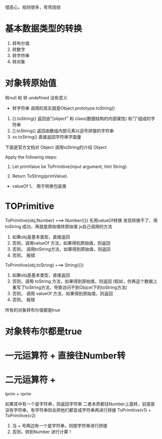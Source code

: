 很恶心，规则很多，弯弯绕绕

# 基本数据类型的转换
1. 转布尔值
2. 转数字
3. 转字符串
4. 转对象

# 对象转原始值
转null 和 转 undefined 没有意义

- 转字符串 调用的其实就是Object.prototype.toString()
1. {}.toString() 返回由"[object" 和 class(数据结构的内部属性) 和"]"组成的字符串
2. [].toString() 返回由数组内部元素以逗号拼接的字符串
3. xx.toString() 直接返回字符串字面量

下面是官方文档对    Object 调用toString的介绍
Object

Apply the following steps:

1. Let primValue be ToPrimitive(input argument, hint String).

2. Return ToString(primValue).

- valueOf 
1、 用于转换包装类


# TOPrimitive
ToPrimitive(obj,Number) ===> Number({})  先用valueOf转换 发现转换不了，用toString 成功，再就是原始值转原始值
js自己调用的方法
1. 如果obj是基本类型，直接返回
2. 否则，调用valueOf 方法，如果得到原始值，则返回
3. 否则， 调用toString方法，如果得到原始值，则返回
4. 否则， 报错

ToPrimitive(obj,toString) ===> String({})
1. 如果obj是基本类型，直接返回
2. 否则，调用 toString 方法，如果得到原始值，则返回  (假如，你再这个数据上重写了toString方法，导致访问不到Objcet下的toString方法)
3. 否则， 调用 valueOf 方法，如果得到原始值，则返回
4. 否则， 报错

所有的对象转布尔值都是true

# 对象转布尔都是true

# 一元运算符 + 直接往Number转

# 二元运算符 +
lprim + rprim

如果其中有一个是字符串，则返回字符串
二者本质都往Number上面转，前提是没有字符串，有字符串则会把他们都变成字符串再进行拼接
ToPrimitive(v1) + ToPrimitive(v2)
1. 当 + 号两边有一个是字符串，则按字符串进行拼接
2. 否则，转到Number 进行计算！

